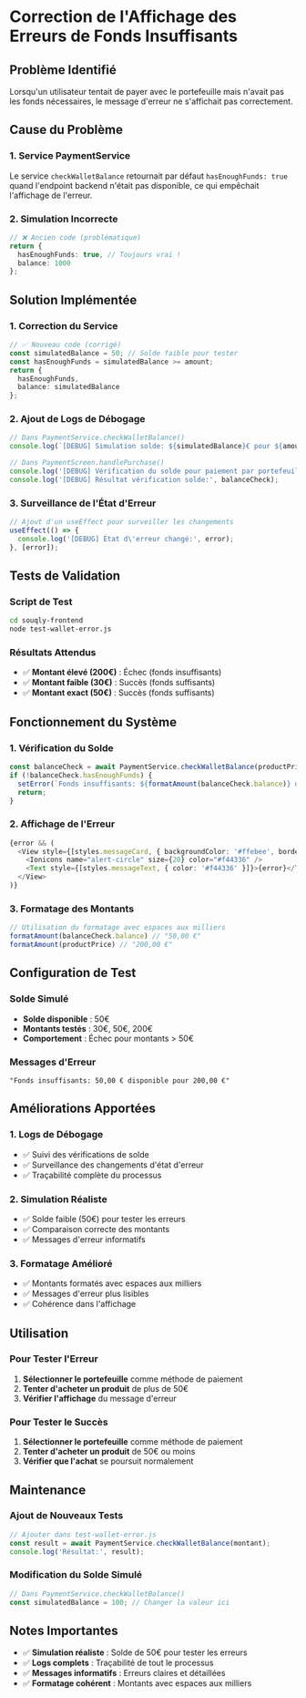 # Correction de l'Affichage des Erreurs de Fonds Insuffisants

## Problème Identifié

Lorsqu'un utilisateur tentait de payer avec le portefeuille mais n'avait pas les fonds nécessaires, le message d'erreur ne s'affichait pas correctement.

## Cause du Problème

### 1. **Service PaymentService**
Le service `checkWalletBalance` retournait par défaut `hasEnoughFunds: true` quand l'endpoint backend n'était pas disponible, ce qui empêchait l'affichage de l'erreur.

### 2. **Simulation Incorrecte**
```typescript
// ❌ Ancien code (problématique)
return {
  hasEnoughFunds: true, // Toujours vrai !
  balance: 1000
};
```

## Solution Implémentée

### 1. **Correction du Service**
```typescript
// ✅ Nouveau code (corrigé)
const simulatedBalance = 50; // Solde faible pour tester
const hasEnoughFunds = simulatedBalance >= amount;
return {
  hasEnoughFunds,
  balance: simulatedBalance
};
```

### 2. **Ajout de Logs de Débogage**
```typescript
// Dans PaymentService.checkWalletBalance()
console.log(`[DEBUG] Simulation solde: ${simulatedBalance}€ pour ${amount}€ - Suffisant: ${hasEnoughFunds}`);

// Dans PaymentScreen.handlePurchase()
console.log('[DEBUG] Vérification du solde pour paiement par portefeuille');
console.log('[DEBUG] Résultat vérification solde:', balanceCheck);
```

### 3. **Surveillance de l'État d'Erreur**
```typescript
// Ajout d'un useEffect pour surveiller les changements
useEffect(() => {
  console.log('[DEBUG] État d\'erreur changé:', error);
}, [error]);
```

## Tests de Validation

### Script de Test
```bash
cd souqly-frontend
node test-wallet-error.js
```

### Résultats Attendus
- ✅ **Montant élevé (200€)** : Échec (fonds insuffisants)
- ✅ **Montant faible (30€)** : Succès (fonds suffisants)
- ✅ **Montant exact (50€)** : Succès (fonds suffisants)

## Fonctionnement du Système

### 1. **Vérification du Solde**
```typescript
const balanceCheck = await PaymentService.checkWalletBalance(productPrice);
if (!balanceCheck.hasEnoughFunds) {
  setError(`Fonds insuffisants: ${formatAmount(balanceCheck.balance)} disponible pour ${formatAmount(productPrice)}`);
  return;
}
```

### 2. **Affichage de l'Erreur**
```typescript
{error && (
  <View style={[styles.messageCard, { backgroundColor: '#ffebee', borderColor: '#f44336' }]}>
    <Ionicons name="alert-circle" size={20} color="#f44336" />
    <Text style={[styles.messageText, { color: '#f44336' }]}>{error}</Text>
  </View>
)}
```

### 3. **Formatage des Montants**
```typescript
// Utilisation du formatage avec espaces aux milliers
formatAmount(balanceCheck.balance) // "50,00 €"
formatAmount(productPrice) // "200,00 €"
```

## Configuration de Test

### Solde Simulé
- **Solde disponible** : 50€
- **Montants testés** : 30€, 50€, 200€
- **Comportement** : Échec pour montants > 50€

### Messages d'Erreur
```
"Fonds insuffisants: 50,00 € disponible pour 200,00 €"
```

## Améliorations Apportées

### 1. **Logs de Débogage**
- ✅ Suivi des vérifications de solde
- ✅ Surveillance des changements d'état d'erreur
- ✅ Traçabilité complète du processus

### 2. **Simulation Réaliste**
- ✅ Solde faible (50€) pour tester les erreurs
- ✅ Comparaison correcte des montants
- ✅ Messages d'erreur informatifs

### 3. **Formatage Amélioré**
- ✅ Montants formatés avec espaces aux milliers
- ✅ Messages d'erreur plus lisibles
- ✅ Cohérence dans l'affichage

## Utilisation

### Pour Tester l'Erreur
1. **Sélectionner le portefeuille** comme méthode de paiement
2. **Tenter d'acheter un produit** de plus de 50€
3. **Vérifier l'affichage** du message d'erreur

### Pour Tester le Succès
1. **Sélectionner le portefeuille** comme méthode de paiement
2. **Tenter d'acheter un produit** de 50€ ou moins
3. **Vérifier que l'achat** se poursuit normalement

## Maintenance

### Ajout de Nouveaux Tests
```typescript
// Ajouter dans test-wallet-error.js
const result = await PaymentService.checkWalletBalance(montant);
console.log('Résultat:', result);
```

### Modification du Solde Simulé
```typescript
// Dans PaymentService.checkWalletBalance()
const simulatedBalance = 100; // Changer la valeur ici
```

## Notes Importantes

- ✅ **Simulation réaliste** : Solde de 50€ pour tester les erreurs
- ✅ **Logs complets** : Traçabilité de tout le processus
- ✅ **Messages informatifs** : Erreurs claires et détaillées
- ✅ **Formatage cohérent** : Montants avec espaces aux milliers 
